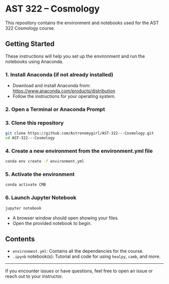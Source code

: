 # AST 322 – Cosmology

This repository contains the environment and notebooks used for the AST 322 Cosmology course.

## Getting Started

These instructions will help you set up the environment and run the notebooks using Anaconda.

### 1. Install Anaconda (if not already installed)
- Download and install Anaconda from: https://www.anaconda.com/products/distribution
- Follow the instructions for your operating system.

### 2. Open a Terminal or Anaconda Prompt

### 3. Clone this repository
```bash
git clone https://github.com/Astronomygirl/AST-322---Cosmology.git
cd AST-322---Cosmology
```

### 4. Create a new environment from the environment.yml file
```bash
conda env create -f environment.yml
```

### 5. Activate the environment
```bash
conda activate CMB
```

### 6. Launch Jupyter Notebook
```bash
jupyter notebook
```
- A browser window should open showing your files.
- Open the provided notebook to begin.

## Contents
- `environment.yml`: Contains all the dependencies for the course.
- `.ipynb` notebook(s): Tutorial and code for using `healpy`, `camb`, and more.

---

If you encounter issues or have questions, feel free to open an issue or reach out to your instructor.

